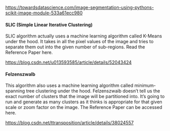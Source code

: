 https://towardsdatascience.com/image-segmentation-using-pythons-scikit-image-module-533a61ecc980


#### SLIC (Simple Linear Iterative Clustering)
SLIC algorithm actually uses a machine learning algorithm called K-Means under the hood. It takes in all the pixel values of the image and tries to separate them out into the given number of sub-regions. Read the Reference Paper here.

https://blog.csdn.net/u013593585/article/details/52043424



#### Felzenszwalb

This algorithm also uses a machine learning algorithm called minimum-spanning tree clustering under the hood. Felzenszwaib doesn’t tell us the exact number of clusters that the image will be partitioned into. It’s going to run and generate as many clusters as it thinks is appropriate for that
given scale or zoom factor on the image. The Reference Paper can be accessed here.

https://blog.csdn.net/ttransposition/article/details/38024557
